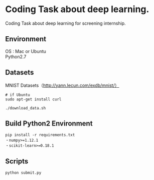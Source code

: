 # Coding Task about deep learning.
Coding Task about deep learning for screening internship.

## Environment
OS : Mac or Ubuntu  
Python2.7  

## Datasets  
MNIST Datasets（http://yann.lecun.com/exdb/mnist/）
```
# if Ubuntu  
sudo apt-get install curl

./download_data.sh
```

## Build Python2 Environment
```
pip install -r requirements.txt
・numpy>=1.12.1  
・scikit-learn>=0.18.1
```

## Scripts  
```
python submit.py
```
